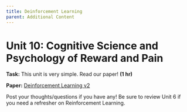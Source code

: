 ```yaml
---
title: Deinforcement Learning
parent: Additional Content
---
```


# Unit 10: Cognitive Science and Psychology of Reward and Pain

**Task:** This unit is very simple. Read our paper! **(1 hr)**

**Paper:** [Deinforcement Learning v2](https://drive.google.com/file/d/1h4w2TydHaXH8Fep6m0lzqHHAX3_8__90/view?usp=share_link)

Post your thoughts/questions if you have any! Be sure to review Unit 6 if you need a refresher on Reinforcement Learning.

